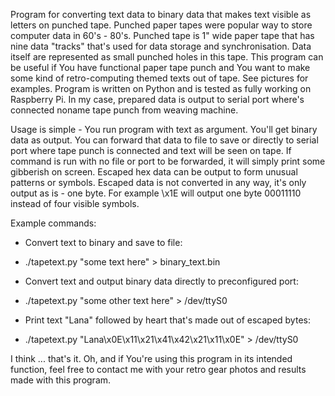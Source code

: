 Program for converting text data to binary data that makes text visible as letters on punched tape.
Punched paper tapes were popular way to store computer data in 60's - 80's. Punched tape is 1" wide paper tape that has nine data "tracks" that's used for data storage and synchronisation. Data itself are represented as small punched holes in this tape. This program can be useful if You have functional paper tape punch and You want to make some kind of retro-computing themed texts out of tape. See pictures for examples.
Program is written on Python and is tested as fully working on Raspberry Pi. In my case, prepared data is output to serial port where's connected noname tape punch from weaving machine.

Usage is simple - You run program with text as argument. You'll get binary data as output. You can forward that data to file to save or directly to serial port where tape punch is connected and text will be seen on tape. If command is run with no file or port to be forwarded, it will simply print some gibberish on screen.
Escaped hex data can be output to form unusual patterns or symbols. Escaped data is not converted in any way, it's only output as is - one byte. For example \x1E will output one byte 00011110 instead of four visible symbols.

Example commands:
- Convert text to binary and save to file:
- ./tapetext.py "some text here" > binary_text.bin

- Convert text and output binary data directly to preconfigured port:
- ./tapetext.py "some other text here" > /dev/ttyS0

- Print text "Lana" followed by heart that's made out of escaped bytes:
- ./tapetext.py "Lana\x0E\x11\x21\x41\x42\x21\x11\x0E" > /dev/ttyS0

I think ... that's it.
Oh, and if You're using this program in its intended function, feel free to contact me with your retro gear photos and results made with this program.

